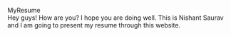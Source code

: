 MyResume
<br>
Hey guys! How are you? I hope you are doing well. This is Nishant Saurav and I am going to present my resume through this website.
